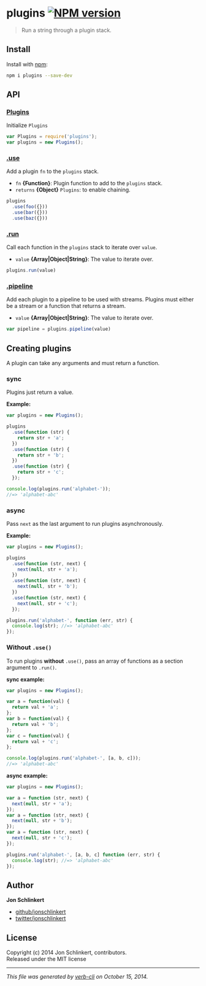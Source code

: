 # plugins [![NPM version](https://badge.fury.io/js/plugins.png)](http://badge.fury.io/js/plugins)

> Run a string through a plugin stack.

## Install
Install with [npm](npmjs.org):

```bash
npm i plugins --save-dev
```

## API
### [Plugins](index.js#L26)

Initialize `Plugins`

```js
var Plugins = require('plugins');
var plugins = new Plugins();
```

### [.use](index.js#L49)

Add a plugin `fn` to the `plugins` stack.

* `fn` **{Function}**: Plugin function to add to the `plugins` stack.    
* `returns` **{Object}** `Plugins`: to enable chaining.  

```js
plugins
  .use(foo({}))
  .use(bar({}))
  .use(baz({}))
```

### [.run](index.js#L71)

Call each function in the `plugins` stack to iterate over `value`.

* `value` **{Array|Object|String}**: The value to iterate over.    

```js
plugins.run(value)
```

### [.pipeline](index.js#L131)

Add each plugin to a pipeline to be used with streams. Plugins must either be a stream or a function that returns a stream.

* `value` **{Array|Object|String}**: The value to iterate over.    

```js
var pipeline = plugins.pipeline(value)
```


## Creating plugins
A plugin can take any arguments and must return a function.

### sync

Plugins just return a value.

**Example:**

```js
var plugins = new Plugins();

plugins
  .use(function (str) {
    return str + 'a';
  })
  .use(function (str) {
    return str + 'b';
  })
  .use(function (str) {
    return str + 'c';
  });

console.log(plugins.run('alphabet-'));
//=> 'alphabet-abc'
```

### async

Pass `next` as the last argument to run plugins asynchronously.

**Example:**

```js
var plugins = new Plugins();

plugins
  .use(function (str, next) {
    next(null, str + 'a');
  })
  .use(function (str, next) {
    next(null, str + 'b');
  })
  .use(function (str, next) {
    next(null, str + 'c');
  });

plugins.run('alphabet-', function (err, str) {
  console.log(str); //=> 'alphabet-abc'
});
```

### Without `.use()`

To run plugins **without** `.use()`, pass an array of functions as a section argument to `.run()`.

**sync example:**

```js
var plugins = new Plugins();

var a = function(val) {
  return val + 'a';
};
var b = function(val) {
  return val + 'b';
};
var c = function(val) {
  return val + 'c';
};

console.log(plugins.run('alphabet-', [a, b, c]));
//=> 'alphabet-abc'
```

**async example:**

```js
var plugins = new Plugins();

var a = function (str, next) {
  next(null, str + 'a');
});
var a = function (str, next) {
  next(null, str + 'b');
});
var a = function (str, next) {
  next(null, str + 'c');
});

plugins.run('alphabet-', [a, b, c] function (err, str) {
  console.log(str); //=> 'alphabet-abc'
});
```

## Author

**Jon Schlinkert**
 
+ [github/jonschlinkert](https://github.com/jonschlinkert)
+ [twitter/jonschlinkert](http://twitter.com/jonschlinkert) 

## License
Copyright (c) 2014 Jon Schlinkert, contributors.  
Released under the MIT license

***

_This file was generated by [verb-cli](https://github.com/assemble/verb-cli) on October 15, 2014._